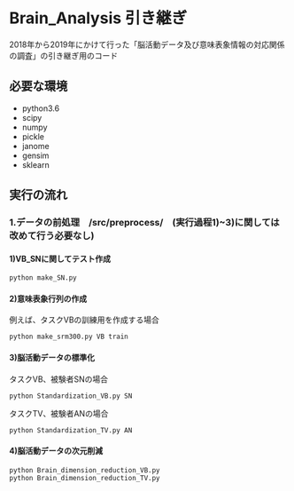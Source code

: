 # Brain_Analysis 引き継ぎ

2018年から2019年にかけて行った「脳活動データ及び意味表象情報の対応関係の調査」の引き継ぎ用のコード

## 必要な環境
* python3.6
* scipy
* numpy
* pickle
* janome
* gensim
* sklearn

## 実行の流れ
### 1.データの前処理　/src/preprocess/　(実行過程1)~3)に関しては改めて行う必要なし)
#### 1)VB_SNに関してテスト作成
    python make_SN.py
    
#### 2)意味表象行列の作成
例えば、タスクVBの訓練用を作成する場合

    python make_srm300.py VB train
    
#### 3)脳活動データの標準化
タスクVB、被験者SNの場合
    
    python Standardization_VB.py SN
    
タスクTV、被験者ANの場合

    python Standardization_TV.py AN
    
#### 4)脳活動データの次元削減
    python Brain_dimension_reduction_VB.py
    python Brain_dimension_reduction_TV.py

